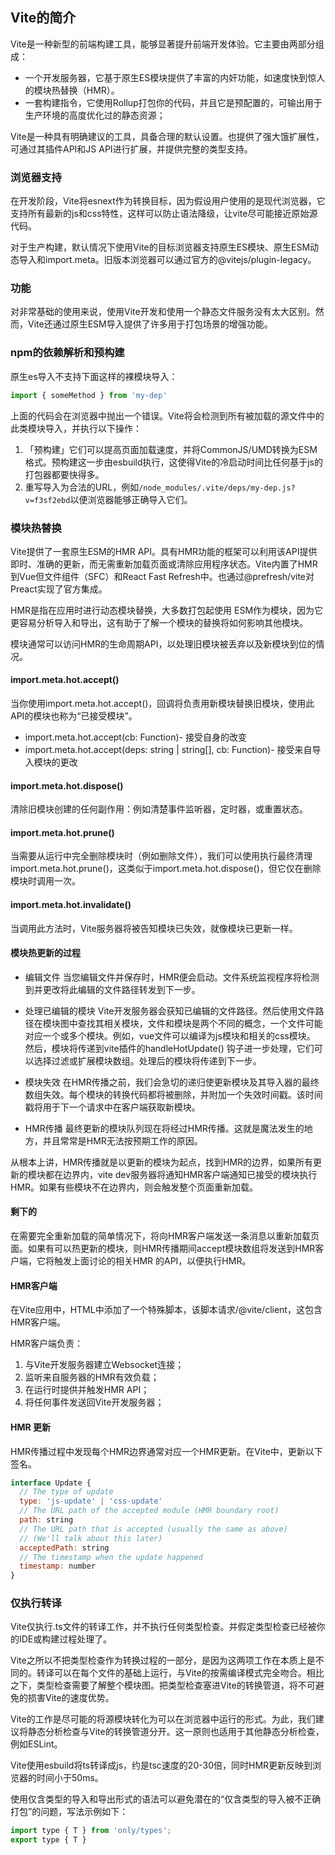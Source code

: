 ## Vite的简介

Vite是一种新型的前端构建工具，能够显著提升前端开发体验。它主要由两部分组成：
  - 一个开发服务器，它基于原生ES模块提供了丰富的内奸功能，如速度快到惊人的模块热替换（HMR）。
  - 一套构建指令，它使用Rollup打包你的代码，并且它是预配置的，可输出用于生产环境的高度优化过的静态资源；

Vite是一种具有明确建议的工具，具备合理的默认设置。也提供了强大饿扩展性，可通过其插件API和JS API进行扩展，并提供完整的类型支持。

### 浏览器支持

在开发阶段，Vite将esnext作为转换目标，因为假设用户使用的是现代浏览器，它支持所有最新的js和css特性，这样可以防止语法降级，让vite尽可能接近原始源代码。

对于生产构建，默认情况下使用Vite的目标浏览器支持原生ES模块、原生ESM动态导入和import.meta。旧版本浏览器可以通过官方的@vitejs/plugin-legacy。

### 功能

对非常基础的使用来说，使用Vite开发和使用一个静态文件服务没有太大区别。然而，Vite还通过原生ESM导入提供了许多用于打包场景的增强功能。

### npm的依赖解析和预构建

原生es导入不支持下面这样的裸模块导入：

```js
import { someMethod } from 'my-dep'
```
上面的代码会在浏览器中抛出一个错误。Vite将会检测到所有被加载的源文件中的此类模块导入，并执行以下操作：

1. 「预构建」它们可以提高页面加载速度，并将CommonJS/UMD转换为ESM格式。预构建这一步由esbuild执行，这使得Vite的冷启动时间比任何基于js的打包器都要快得多。
2. 重写导入为合法的URL，例如`/node_modules/.vite/deps/my-dep.js?v=f3sf2ebd`以便浏览器能够正确导入它们。

### 模块热替换

Vite提供了一套原生ESM的HMR API。具有HMR功能的框架可以利用该API提供即时、准确的更新，而无需重新加载页面或清除应用程序状态。Vite内置了HMR到Vue但文件组件（SFC）和React Fast Refresh中。也通过@prefresh/vite对Preact实现了官方集成。

HMR是指在应用时进行动态模块替换，大多数打包起使用 ESM作为模块，因为它更容易分析导入和导出，这有助于了解一个模块的替换将如何影响其他模块。

模块通常可以访问HMR的生命周期API，以处理旧模块被丢弃以及新模块到位的情况。

#### import.meta.hot.accept()

当你使用import.meta.hot.accept()，回调将负责用新模块替换旧模块，使用此API的模块也称为“已接受模块”。

- import.meta.hot.accept(cb: Function)- 接受自身的改变
- import.meta.hot.accept(deps: string | string[], cb: Function)- 接受来自导入模块的更改

#### import.meta.hot.dispose() 

清除旧模块创建的任何副作用：例如清楚事件监听器，定时器，或重置状态。

#### import.meta.hot.prune()

当需要从运行中完全删除模块时（例如删除文件），我们可以使用执行最终清理 import.meta.hot.prune()，这类似于import.meta.hot.dispose()，但它仅在删除模块时调用一次。

#### import.meta.hot.invalidate()

当调用此方法时，Vite服务器将被告知模块已失效，就像模块已更新一样。

#### 模块热更新的过程

- 编辑文件
当您编辑文件并保存时，HMR便会启动。文件系统监视程序将检测到并更改将此编辑的文件路径转发到下一步。

- 处理已编辑的模块
Vite开发服务器会获知已编辑的文件路径。然后使用文件路径在模块图中查找其相关模块，文件和模块是两个不同的概念，一个文件可能对应一个或多个模块。例如，vue文件可以编译为js模块和相关的css模块。
然后，模块将传递到vite插件的handleHotUpdate() 钩子进一步处理，它们可以选择过滤或扩展模块数组。处理后的模块将传递到下一步。

- 模块失效
在HMR传播之前，我们会急切的递归使更新模块及其导入器的最终数组失效。每个模块的转换代码都将被删除，并附加一个失效时间戳。该时间戳将用于下一个请求中在客户端获取新模块。

- HMR传播
最终更新的模块队列现在将经过HMR传播。这就是魔法发生的地方，并且常常是HMR无法按预期工作的原因。

从根本上讲，HMR传播就是以更新的模块为起点，找到HMR的边界，如果所有更新的模块都在边界内，vite dev服务器将通知HMR客户端通知已接受的模块执行HMR。如果有些模块不在边界内，则会触发整个页面重新加载。

####  剩下的

在需要完全重新加载的简单情况下，将向HMR客户端发送一条消息以重新加载页面。如果有可以热更新的模块，则HMR传播期间accept模块数组将发送到HMR客户端，它将触发上面讨论的相关HMR 的API，以便执行HMR。

#### HMR客户端
在Vite应用中，HTML中添加了一个特殊脚本，该脚本请求/@vite/client，这包含HMR客户端。

HMR客户端负责：
1. 与Vite开发服务器建立Websocket连接；
2. 监听来自服务器的HMR有效负载；
3. 在运行时提供并触发HMR API；
4. 将任何事件发送回Vite开发服务器；

#### HMR 更新

HMR传播过程中发现每个HMR边界通常对应一个HMR更新。在Vite中，更新以下签名。

```js
interface Update {
  // The type of update
  type: 'js-update' | 'css-update'
  // The URL path of the accepted module (HMR boundary root)
  path: string
  // The URL path that is accepted (usually the same as above)
  // (We'll talk about this later)
  acceptedPath: string
  // The timestamp when the update happened
  timestamp: number
}
```

### 仅执行转译

Vite仅执行.ts文件的转译工作，并不执行任何类型检查。并假定类型检查已经被你的IDE或构建过程处理了。

Vite之所以不把类型检查作为转换过程的一部分，是因为这两项工作在本质上是不同的。转译可以在每个文件的基础上运行，与Vite的按需编译模式完全吻合。相比之下，类型检查需要了解整个模块图。把类型检查塞进Vite的转换管道，将不可避免的损害Vite的速度优势。

Vite的工作是尽可能的将源模块转化为可以在浏览器中运行的形式。为此，我们建议将静态分析检查与Vite的转换管道分开。这一原则也适用于其他静态分析检查，例如ESLint。

Vite使用esbuild将ts转译成js，约是tsc速度的20-30倍，同时HMR更新反映到浏览器的时间小于50ms。

使用仅含类型的导入和导出形式的语法可以避免潜在的“仅含类型的导入被不正确打包”的问题，写法示例如下：

```js
import type { T } from 'only/types';
export type { T }  
```
